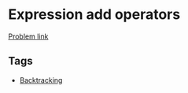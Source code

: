 # Expression add operators

[Problem link](https://leetcode.com/problems/expression-add-operators)

## Tags

* [Backtracking](/README.md#Backtracking)
